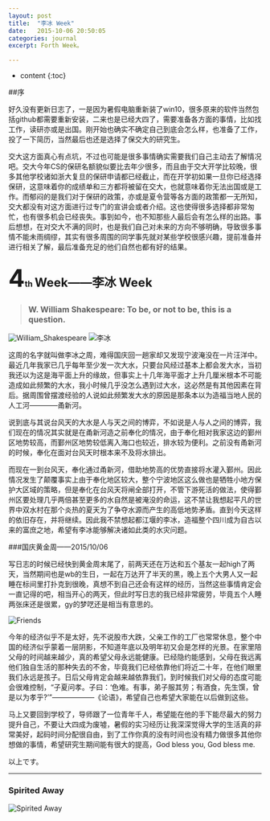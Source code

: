 ```yaml
---
layout: post
title:  "李冰 Week"
date:   2015-10-06 20:50:05
categories: journal
excerpt: Forth Week。

---
```

* content
{:toc}


##序

好久没有更新日志了，一是因为暑假电脑重新装了win10，很多原来的软件当然包括github都需要重新安装，二来也是已经大四了，需要准备各方面的事情，比如找工作，读研亦或是出国。刚开始也确实不确定自己到底会怎么样，也准备了工作，投了一下简历，当然最后也还是选择了保交大的研究生。

交大这方面真心有点坑，不过也可能是很多事情确实需要我们自己主动去了解情况吧。交大今年CS的保研名额貌似要比去年少很多，而且由于交大开学比较晚，很多其他学校诸如浙大复旦的保研申请都已经截止，而在开学初如果一旦你已经选择保研，这意味着你的成绩单和三方都将被留在交大，也就意味着你无法出国或是工作。而郁闷的是我们对于保研的政策，亦或是夏令营等各方面的政策都一无所知，交大都没有对这方面进行过专门的宣讲会或者介绍。这也使得很多选择都非常匆忙，也有很多机会已经丧失。事到如今，也不知那些人最后会有怎么样的出路。事后想想，在对交大不满的同时，也是我们自己对未来的方向不够明确，导致很多事情不能未雨绸缪，其实有很多周围的同学事先就对某些学校很感兴趣，提前准备并进行相关了解，最后准备充足的他们自然也都有好的结果。


<h3><font size="8">4</font><font size="3">th</font> <font size="5">Week——李冰 Week</font></h3>

> <h3><font size="3"> W. William Shakespeare: To be, or not to be, this is a question. </font></h3>

![William_Shakespeare]({{"/css/李冰/William_Shakespeare.jpg"}}) 
![李冰]({{"/css/李冰/李冰.jpg"}}) 

这周的名字就叫做李冰之周，难得国庆回一趟家却又发现宁波淹没在一片汪洋中。最近几年我家已几乎每年至少发一次大水，只要台风经过基本上都会发大水，当初我还以为这是海平面上升的缘故，但事实上十几年海平面才上升几厘米根本不可能造成如此频繁的大水，我小时候几乎没怎么遇到过大水，这必然是有其他因素在背后。据周围曾摆渡经验的人说如此频繁发大水的原因是那条本以为造福当地人民的人工河————甬新河。

说到底与其说台风天的大水是人与天之间的博弈，不如说是人与人之间的博弈，我们现在的情况其实就是在甬新河造之前奉化的情况，由于奉化相对我家这边的鄞州区地势较高，而鄞州区地势较低离入海口也较近，排水较为便利。之前没有甬新河的时候，奉化在面对台风天时根本来不及将水排出。

而现在一到台风天，奉化通过甬新河，借助地势高的优势直接将水灌入鄞州。因此情况发生了颠覆事实上由于奉化地区较大，整个宁波地区这么做也是牺牲小地方保护大区域的策略，但是奉化在台风天将闸全部打开，不管下游死活的做法，使得鄞州区要处理几乎两倍甚至更多的水自然是被淹没的命运，这不禁让我想起平凡的世界中双水村在那个炎热的夏天为了争夺水源而产生的高低地势矛盾。直到今天这样的依旧存在，并将继续。因此我不禁想起都江堰的李冰，造福整个四川成为自古以来的富庶之地，希望有李冰能够解决诸如此类的水灾问题。


###国庆黄金周——2015/10/06

写日志的时候已经快到黄金周末尾了，前两天还在万达和五个基友一起high了两天，当然期间也是wb的生日，一起在万达开了半天的黑，晚上五个大男人又一起睡在标间里打扑克到很晚，真想不到自己还会有这样的经历，当然这些事情肯定会一直记得的吧，相当开心的两天，但此时写日志的我已经非常疲劳，毕竟五个人睡两张床还是很累，gy的梦呓还是相当有意思的。

![Friends]({{"/css/李冰/Friends.jpg"}}) 


今年的经济似乎不是太好，先不说股市大跌，父亲工作的工厂也常常休息，整个中国的经济似乎蒙着一层阴影，不知道年底以及明年初又会是怎样的光景。在家里陪父母的时间越来越少，真的希望父母永远能健康。已经隐约能感到，父母在我远离他们独自生活的那种失去的不舍，毕竟我们已经依靠他们将近二十年，在他们眼里我们永远是孩子。日后父母肯定会越来越依靠我们，到时候我们对父母的态度可能会很难控制，“子夏问孝。子曰：‘色难。有事，弟子服其劳；有酒食，先生馔，曾是以为孝乎?’”——————《论语》，希望自己也希望大家能在以后做到这些。

马上又要回到学校了，导师跟了一位青年千人，希望能在他的手下能尽最大的努力提升自己，不要让大四成为废墟，暑假的实习经历让我深深觉得大学的生活真的非常美好，起码时间分配很自由，到了工作你真的没有时间也没有精力做很多其他你想做的事情，希望研究生期间能有很大的提高，God bless you, God bless me.


以上です。

---

### Spirited Away
 ![Spirited Away]({{"/css/kepler/dragoncat.gif"}}) 